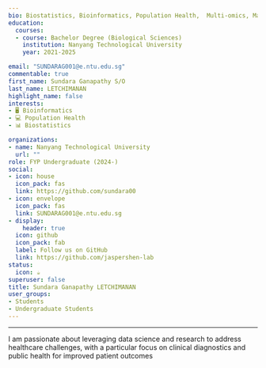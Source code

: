 ```yaml
---
bio: Biostatistics, Bioinformatics, Population Health,  Multi-omics, Mathematics Modelling.
education:
  courses:
  - course: Bachelor Degree (Biological Sciences)
    institution: Nanyang Technological University
    year: 2021-2025

email: "SUNDARAG001@e.ntu.edu.sg"
commentable: true
first_name: Sundara Ganapathy S/O
last_name: LETCHIMANAN
highlight_name: false
interests:
- 🖥 Bioinformatics
- 💻 Population Health
- 📊 Biostatistics

organizations:
- name: Nanyang Technological University
  url: ""
role: FYP Undergraduate (2024-)
social:
- icon: house
  icon_pack: fas
  link: https://github.com/sundara00
- icon: envelope
  icon_pack: fas
  link: SUNDARAG001@e.ntu.edu.sg
- display:
    header: true
  icon: github
  icon_pack: fab
  label: Follow us on GitHub
  link: https://github.com/jaspershen-lab
status:
  icon: ☕️
superuser: false
title: Sundara Ganapathy LETCHIMANAN
user_groups:
- Students
- Undergraduate Students
---
```


---

I am passionate about leveraging data science and research to address healthcare challenges, with a particular focus on clinical diagnostics and public health for improved patient outcomes
 

